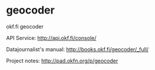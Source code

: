 geocoder
========

okf.fi geocoder

API Service: http://api.okf.fi/console/

Datajournalist's manual: http://books.okf.fi/geocoder/_full/

Project notes: http://pad.okfn.org/p/geocoder
